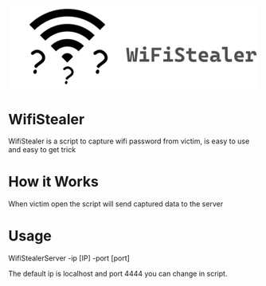 ![](WifiSteal.jpg)




# WifiStealer
WifiStealer is a script to capture wifi password from victim, is easy to use and easy to get trick


# How it Works

When victim open the script will send captured data to the server

# Usage

WifiStealerServer -ip [IP] -port [port]

The default ip is localhost and port 4444 you can change in script.


